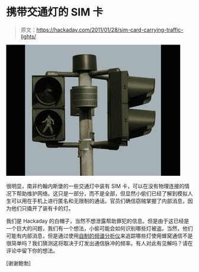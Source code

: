 # 携带交通灯的 SIM 卡

> 原文：<https://hackaday.com/2011/01/28/sim-card-carrying-traffic-lights/>

![](img/186198966d8137595202976873b634fe.png "sim-card-carrying-traffic-lights")

很明显，南非约翰内斯堡的一些交通灯中装有 SIM 卡，可以在没有物理连接的情况下帮助维护网络。这只是一部分，而不是全部，但显然小偷们已经了解到模拟人生可以用在手机上进行匿名和无限制的通话。官员们确信窃贼掌握了内部消息，因为他们只撬开了装有卡的灯。

我们是 Hackaday 的白帽子，当然不想泄露帮助罪犯的信息。但是由于这已经是一个巨大的问题，我们有一个想法，小偷可能会如何识别哪些灯被盗。当然，他们可能有内部消息，但是通过使用[自制的频谱分析仪](http://hackaday.com/2010/03/17/im-me-spectrum-analyzer/)来追踪哪些灯使用蜂窝通信不是很简单吗？我们猜测这将取决于灯发出通信脉冲的频率。有人对此有见解吗？请在评论中留下你的想法。

[谢谢鲍勃]